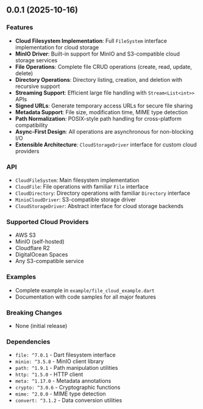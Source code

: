 ## 0.0.1 (2025-10-16)

### Features
- **Cloud Filesystem Implementation**: Full `FileSystem` interface implementation for cloud storage
- **MinIO Driver**: Built-in support for MinIO and S3-compatible cloud storage services
- **File Operations**: Complete file CRUD operations (create, read, update, delete)
- **Directory Operations**: Directory listing, creation, and deletion with recursive support
- **Streaming Support**: Efficient large file handling with `Stream<List<int>>` APIs
- **Signed URLs**: Generate temporary access URLs for secure file sharing
- **Metadata Support**: File size, modification time, MIME type detection
- **Path Normalization**: POSIX-style path handling for cross-platform compatibility
- **Async-First Design**: All operations are asynchronous for non-blocking I/O
- **Extensible Architecture**: `CloudStorageDriver` interface for custom cloud providers

### API
- `CloudFileSystem`: Main filesystem implementation
- `CloudFile`: File operations with familiar `File` interface
- `CloudDirectory`: Directory operations with familiar `Directory` interface
- `MinioCloudDriver`: S3-compatible storage driver
- `CloudStorageDriver`: Abstract interface for cloud storage backends

### Supported Cloud Providers
- AWS S3
- MinIO (self-hosted)
- Cloudflare R2
- DigitalOcean Spaces
- Any S3-compatible service

### Examples
- Complete example in `example/file_cloud_example.dart`
- Documentation with code samples for all major features

### Breaking Changes
- None (initial release)

### Dependencies
- `file: ^7.0.1` - Dart filesystem interface
- `minio: ^3.5.8` - MinIO client library
- `path: ^1.9.1` - Path manipulation utilities
- `http: ^1.5.0` - HTTP client
- `meta: ^1.17.0` - Metadata annotations
- `crypto: ^3.0.6` - Cryptographic functions
- `mime: ^2.0.0` - MIME type detection
- `convert: ^3.1.2` - Data conversion utilities
